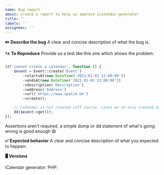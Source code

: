 ```yaml
---
name: Bug report
about: Create a report to help us improve icalendar-generator
title: ''
labels: ''
assignees: ''
---
```


**✏️ Describe the bug**
A clear and concise description of what the bug is.

**↪️ To Reproduce**
Provide us a test like this one which shows the problem:

```php

it('cannot create a calendar', function () {
    $event = Event::create('Event')
        ->startsAt(new DateTime('2021-01-01 12:00:00'))
        ->endsAt(new DateTime('2021-01-01 13:00:00'))
        ->description('Description')
        ->address('Address')
        ->url('https://www.spatie.be')
        ->create();

    // Calendar is not created (off course, since we've only created an event but for documentation purposes)
    dd($event->get());
});
```

Assertions aren't required, a simple dump or dd statement of what's going wrong is good enough 😄

**✅ Expected behavior**
A clear and concise description of what you expected to happen.

**🖥️ Versions**

iCalendar generator:
PHP:
